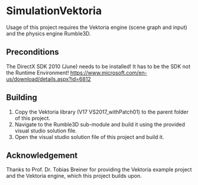 # SimulationVektoria
Usage of this project requires the Vektoria engine (scene graph and input) and the physics engine Rumble3D. 

## Preconditions
The DirectX SDK 2010 (June) needs to be installed!
It has to be the SDK not the Runtime Environment!
https://www.microsoft.com/en-us/download/details.aspx?id=6812

## Building
1. Copy the Vektoria library (V17 VS2017_withPatch01) to the parent folder of this project. 
2. Navigate to the Rumble3D sub-module and build it using the provided visual studio solution file.
3. Open the visual studio solution file of this project and build it.

## Acknowledgement
Thanks to Prof. Dr. Tobias Breiner for providing the Vektoria example project and the Vektoria engine, which this project builds upon.